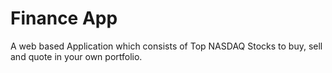# Finance App
A web based Application which consists of Top NASDAQ Stocks to buy, sell and quote in your own portfolio.
